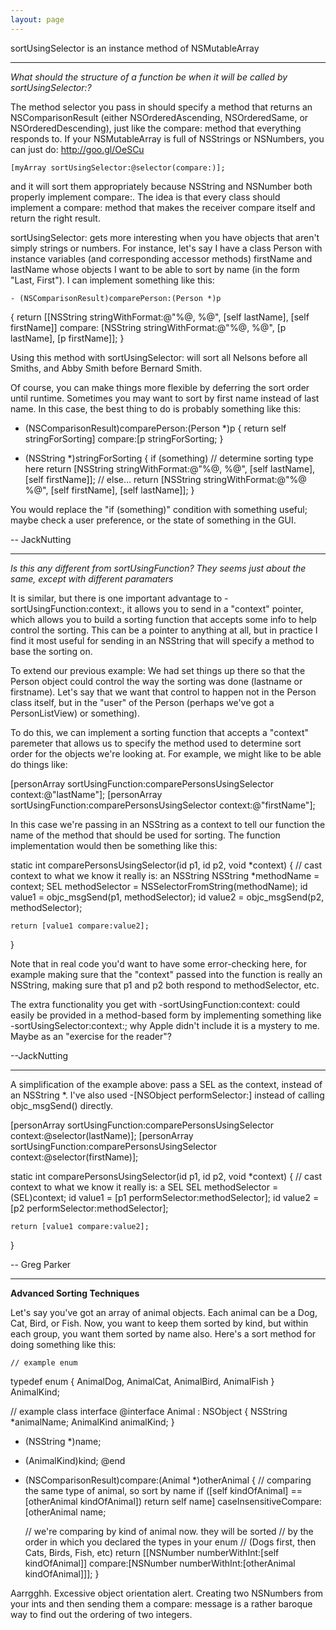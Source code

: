 ```yaml
---
layout: page
---
```


sortUsingSelector is an instance method of NSMutableArray


----

*What should the structure of a function be when it will be called by sortUsingSelector:?*

The method selector you pass in should specify a method that returns an NSComparisonResult (either NSOrderedAscending, NSOrderedSame, or NSOrderedDescending), just like the compare: method that everything responds to.  If your NSMutableArray is full of NSStrings or NSNumbers, you can just do: http://goo.gl/OeSCu

    [myArray sortUsingSelector:@selector(compare:)];

and it will sort them appropriately because NSString and NSNumber both properly implement compare:.  The idea is that every class should implement a compare: method that makes the receiver compare itself and return the right result.

sortUsingSelector: gets more interesting when you have objects that aren't simply strings or numbers.  For instance, let's say I have a class Person with instance variables (and corresponding accessor methods) firstName and lastName whose objects I want to be able to sort by name (in the form "Last, First").  I can implement something like this:

    - (NSComparisonResult)comparePerson:(Person *)p
{
    return [[NSString stringWithFormat:@"%@, %@", 
                                       [self lastName], [self firstName]]
            compare:
            [NSString stringWithFormat:@"%@, %@", 
                                       [p lastName], [p firstName]];
}

Using this method with sortUsingSelector: will sort all Nelsons before all Smiths, and Abby Smith before Bernard Smith.

Of course, you can make things more flexible by deferring the sort order until runtime.  Sometimes you may want to sort by first name instead of last name.  In this case, the best thing to do is probably something like this:

    
- (NSComparisonResult)comparePerson:(Person *)p
{
    return self stringForSorting] compare:[p stringForSorting;
}

- (NSString *)stringForSorting
{
    if (something)  // determine sorting type here
        return [NSString stringWithFormat:@"%@, %@", 
                                          [self lastName], [self firstName]];
    // else...
        return [NSString stringWithFormat:@"%@ %@", 
                                          [self firstName], [self lastName]];
}


You would replace the "if (something)" condition with something useful;  maybe check a user preference, or the state of something in the GUI.

-- JackNutting

----

*Is this any different from sortUsingFunction? They seems just about the same, except with different paramaters*

It is similar, but there is one important advantage to -sortUsingFunction:context:, it allows you to send in a "context" pointer, which allows you to build a sorting function that accepts some info to help control the sorting.  This can be a pointer to anything at all, but in practice I find it most useful for sending in an NSString that will specify a method to base the sorting on.

To extend our previous example:  We had set things up there so that the Person object could control the way the sorting was done (lastname or firstname).  Let's say that we want that control to happen not in the Person class itself, but in the "user" of the Person (perhaps we've got a PersonListView) or something).

To do this, we can implement a sorting function that accepts a "context" paremeter that allows us to specify the method used to determine sort order for the objects we're looking at.  For example, we might like to be able do things  like:

    
[personArray sortUsingFunction:comparePersonsUsingSelector
                       context:@"lastName"];
[personArray sortUsingFunction:comparePersonsUsingSelector
                       context:@"firstName"];


In this case we're passing in an NSString as a context to tell our function the name of the method that should be used for sorting.  The function implementation would then be something like this:

    
static int comparePersonsUsingSelector(id p1, id p2, void *context)
{
    // cast context to what we know it really is:  an NSString
    NSString *methodName = context;
    SEL methodSelector = NSSelectorFromString(methodName);
    id value1 = objc_msgSend(p1, methodSelector);
    id value2 = objc_msgSend(p2, methodSelector);

    return [value1 compare:value2];
}


Note that in real code you'd want to have some error-checking here, for example making sure that the "context" passed into the function is really an NSString, making sure that p1 and p2 both respond to methodSelector, etc.

The extra functionality you get with -sortUsingFunction:context: could easily be provided in a method-based form by implementing something like -sortUsingSelector:context:; why Apple didn't include it is a mystery to me.  Maybe as an "exercise for the reader"?

--JackNutting

----

A simplification of the example above: pass a SEL as the context, instead of an NSString *. I've also used -[NSObject performSelector:] instead of calling objc_msgSend() directly.

    
[personArray sortUsingFunction:comparePersonsUsingSelector
                       context:@selector(lastName)];
[personArray sortUsingFunction:comparePersonsUsingSelector
                       context:@selector(firstName)];

static int comparePersonsUsingSelector(id p1, id p2, void *context)
{
    // cast context to what we know it really is:  a SEL
    SEL methodSelector = (SEL)context;
    id value1 = [p1 performSelector:methodSelector];
    id value2 = [p2 performSelector:methodSelector];

    return [value1 compare:value2];
}


-- Greg Parker

----

**Advanced Sorting Techniques**

Let's say you've got an array of animal objects. Each animal can be a Dog, Cat, Bird, or Fish. Now, you want to keep them sorted by kind, but within each group, you want them sorted by name also. Here's a sort method for doing something like this:

    // example enum
typedef enum
{
	AnimalDog,
	AnimalCat,
	AnimalBird,
	AnimalFish
} AnimalKind;

// example class interface
@interface Animal : NSObject
{
	NSString *animalName;
	AnimalKind animalKind;
}
- (NSString *)name;
- (AnimalKind)kind;
@end

- (NSComparisonResult)compare:(Animal *)otherAnimal
{
	// comparing the same type of animal, so sort by name
	if ([self kindOfAnimal] == [otherAnimal kindOfAnimal])
		return self name] caseInsensitiveCompare:[otherAnimal name;
	
	// we're comparing by kind of animal now. they will be sorted
	// by the order in which you declared the types in your enum
	// (Dogs first, then Cats, Birds, Fish, etc)
	return [[NSNumber numberWithInt:[self kindOfAnimal]]
		compare:[NSNumber numberWithInt:[otherAnimal kindOfAnimal]]];
}


Aarrgghh. Excessive object orientation alert. Creating two NSNumber<nowiki/>s from your ints and then sending them a compare: message is a rather baroque way to find out the ordering of two integers.
